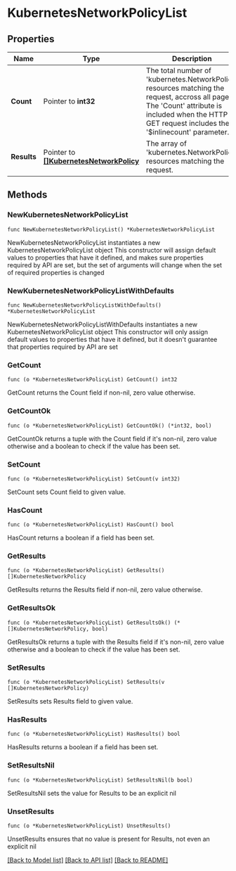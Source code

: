 # KubernetesNetworkPolicyList

## Properties

Name | Type | Description | Notes
------------ | ------------- | ------------- | -------------
**Count** | Pointer to **int32** | The total number of &#39;kubernetes.NetworkPolicy&#39; resources matching the request, accross all pages. The &#39;Count&#39; attribute is included when the HTTP GET request includes the &#39;$inlinecount&#39; parameter. | [optional] 
**Results** | Pointer to [**[]KubernetesNetworkPolicy**](KubernetesNetworkPolicy.md) | The array of &#39;kubernetes.NetworkPolicy&#39; resources matching the request. | [optional] 

## Methods

### NewKubernetesNetworkPolicyList

`func NewKubernetesNetworkPolicyList() *KubernetesNetworkPolicyList`

NewKubernetesNetworkPolicyList instantiates a new KubernetesNetworkPolicyList object
This constructor will assign default values to properties that have it defined,
and makes sure properties required by API are set, but the set of arguments
will change when the set of required properties is changed

### NewKubernetesNetworkPolicyListWithDefaults

`func NewKubernetesNetworkPolicyListWithDefaults() *KubernetesNetworkPolicyList`

NewKubernetesNetworkPolicyListWithDefaults instantiates a new KubernetesNetworkPolicyList object
This constructor will only assign default values to properties that have it defined,
but it doesn't guarantee that properties required by API are set

### GetCount

`func (o *KubernetesNetworkPolicyList) GetCount() int32`

GetCount returns the Count field if non-nil, zero value otherwise.

### GetCountOk

`func (o *KubernetesNetworkPolicyList) GetCountOk() (*int32, bool)`

GetCountOk returns a tuple with the Count field if it's non-nil, zero value otherwise
and a boolean to check if the value has been set.

### SetCount

`func (o *KubernetesNetworkPolicyList) SetCount(v int32)`

SetCount sets Count field to given value.

### HasCount

`func (o *KubernetesNetworkPolicyList) HasCount() bool`

HasCount returns a boolean if a field has been set.

### GetResults

`func (o *KubernetesNetworkPolicyList) GetResults() []KubernetesNetworkPolicy`

GetResults returns the Results field if non-nil, zero value otherwise.

### GetResultsOk

`func (o *KubernetesNetworkPolicyList) GetResultsOk() (*[]KubernetesNetworkPolicy, bool)`

GetResultsOk returns a tuple with the Results field if it's non-nil, zero value otherwise
and a boolean to check if the value has been set.

### SetResults

`func (o *KubernetesNetworkPolicyList) SetResults(v []KubernetesNetworkPolicy)`

SetResults sets Results field to given value.

### HasResults

`func (o *KubernetesNetworkPolicyList) HasResults() bool`

HasResults returns a boolean if a field has been set.

### SetResultsNil

`func (o *KubernetesNetworkPolicyList) SetResultsNil(b bool)`

 SetResultsNil sets the value for Results to be an explicit nil

### UnsetResults
`func (o *KubernetesNetworkPolicyList) UnsetResults()`

UnsetResults ensures that no value is present for Results, not even an explicit nil

[[Back to Model list]](../README.md#documentation-for-models) [[Back to API list]](../README.md#documentation-for-api-endpoints) [[Back to README]](../README.md)



